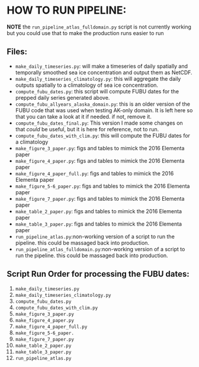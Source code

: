 # HOW TO RUN PIPELINE:

**NOTE** the `run_pipeline_atlas_fulldomain.py` script is not currently working but you could use that to make the production runs easier to run

## Files: 
- `make_daily_timeseries.py`: will make a timeseries of daily spatially and temporally smoothed sea ice concentration and output them as NetCDF.
- `make_daily_timeseries_climatology.py`: this will aggregate the daily outputs spatially to a climatology of sea ice concentration.
- `compute_fubu_dates.py`: this script will compute FUBU dates for the prepped daily series generated above.
- `compute_fubu_allyears_alaska_domain.py`: this is an older version of the FUBU code that was used when testing AK-only domain. It is left here so that you can take a look at it if needed.  if not, remove it.
- `compute_fubu_dates_final.py`: This version I made some changes on that _could_ be useful, but it is here for reference, not to run.
- `compute_fubu_dates_with_clim.py`: this will compute the FUBU dates for a climatology
- `make_figure_3_paper.py`: figs and tables to mimick the 2016 Elementa paper
- `make_figure_4_paper.py`: figs and tables to mimick the 2016 Elementa paper
- `make_figure_4_paper_full.py`: figs and tables to mimick the 2016 Elementa paper
- `make_figure_5-6_paper.py`: figs and tables to mimick the 2016 Elementa paper
- `make_figure_7_paper.py`: figs and tables to mimick the 2016 Elementa paper
- `make_table_2_paper.py`: figs and tables to mimick the 2016 Elementa paper
- `make_table_3_paper.py`: figs and tables to mimick the 2016 Elementa paper
- `run_pipeline_atlas.py`:non-working version of a script to run the pipeline. this could be massaged back into production.
- `run_pipeline_atlas_fulldomain.py`:non-working version of a script to run the pipeline. this could be massaged back into production.


## Script Run Order for processing the FUBU dates:
1. `make_daily_timeseries.py`
2. `make_daily_timeseries_climatology.py`
3. `compute_fubu_dates.py`
4. `compute_fubu_dates_with_clim.py`
5. `make_figure_3_paper.py`
6. `make_figure_4_paper.py`
7. `make_figure_4_paper_full.py`
8. `make_figure_5-6_paper.`
9. `make_figure_7_paper.py`
10. `make_table_2_paper.py`
11. `make_table_3_paper.py`
12. `run_pipeline_atlas.py`
